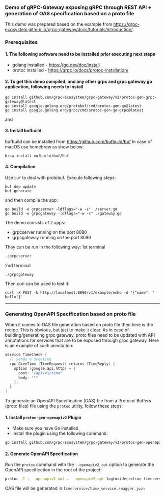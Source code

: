 ### Demo of gRPC-Gateway exposing gRPC through REST API + generation of OAS specification based on a proto file

This demo was prepared based on the example from https://grpc-ecosystem.github.io/grpc-gateway/docs/tutorials/introduction/.

### Prerequisites

#### 1. The following software need to be installed prior executing next steps
- golang installed - https://go.dev/doc/install
- protoc installed - https://grpc.io/docs/protoc-installation/

#### 2. To get this demo compiled, and any other grpc and grpc gateway go application, following needs to install
```
go install github.com/grpc-ecosystem/grpc-gateway/v2/protoc-gen-grpc-gateway@latest
go install google.golang.org/protobuf/cmd/protoc-gen-go@latest
go install google.golang.org/grpc/cmd/protoc-gen-go-grpc@latest
```

and

#### 3. Install bufbuild 
bufbuild can be installed from https://github.com/bufbuild/buf
In case of macOS use homebrew as show below:
```
brew install bufbuild/buf/buf
```

#### 4. Compilation
Use `buf` to deal with protobuf.
Execute following steps:
```
buf dep update
buf generate
```
and then compile the app:
```
go build -o grpcserver -ldflags="-w -s" ./server.go
go build -o grpcgateway -ldflags="-w -s" ./gateway.go
```

The demo consists of 2 apps:
- grpcserver running on the port 8080
- grpcgateway running on the port 8090

They can be run in the following way:
1st terminal
```go
./grpcserver
```
2nd terminal
```
./grpcgateway
```
Then curl can be used to test it:
```
curl -X POST -k http://localhost:8090/v1/example/echo -d '{"name": " hello"}'
```

---

### Generating OpenAPI Specification based on proto file
When it comes to OAS file generation based on proto file then here is the recipe. This is obvious, but just to make it clear. 
As in case of building/generating grpc gateway, proto files need to be updated with API annotations for services that are
to be exposed through grpc gateway. Here is an example of such annotation:
```go
service TimeCheck {
  // Sends a greeting
  rpc GiveTime (TimeRequest) returns (TimeReply) {
    option (google.api.http) = {
      post: "/api/v1/time"
      body: "*"
    };
  }
}
```
To generate an OpenAPI Specification (OAS) file from a Protocol Buffers (proto files) file using the `protoc` utility, 
follow these steps:

#### 1. Install `protoc-gen-openapiv2` Plugin

- Make sure you have Go installed.
- Install the plugin using the following command:
```sh
go install github.com/grpc-ecosystem/grpc-gateway/v2/protoc-gen-openapiv2@latest
```

#### 2. Generate OpenAPI Specification

Run the `protoc` command with the `--openapiv2_out` option to generate the OpenAPI specification in the root of the project:

```sh
protoc -I . --openapiv2_out . --openapiv2_opt logtostderr=true timeservice/time_service.proto
```

OAS file will be generated in `timeservice/time_service.swagger.json`
